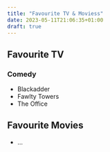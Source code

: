 ```yaml
---
title: "Favourite TV & Moviess"
date: 2023-05-11T21:06:35+01:00
draft: true
---
```


## Favourite TV

### Comedy
* Blackadder
* Fawlty Towers
* The Office

## Favourite Movies
* ...
